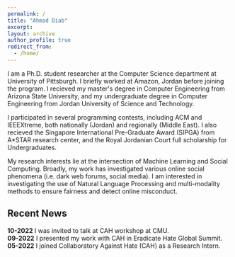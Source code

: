 ```yaml
---
permalink: /
title: "Ahmad Diab"
excerpt: 
layout: archive
author_profile: true
redirect_from:
  - /home/
---
```


I am a Ph.D. student researcher at the Computer Science department at University of Pittsburgh. I briefly worked at Amazon, Jordan before joining the program. I recieved my master's degree in Computer Engineering from Arizona State University, and my undergraduate degree in Computer Engineering from Jordan University of Science and Technology. 

I participated in several programming contests, including ACM and IEEEXtreme, both nationally (Jordan) and regionally (Middle East). I also recieved the Singapore International Pre-Graduate Award (SIPGA) from A*STAR research center, and the Royal Jordanian Court full scholarship for Undergraduates.

My research interests lie at the intersection of Machine Learning and Social Computing. Broadly, my work has investigated various online social phenomena (i.e. dark web forums, social media). I am interested in investigating the use of Natural Language Processing and multi-modality methods to ensure fairness and detect online misconduct.

## Recent News
**10-2022** I was invited to talk at CAH workshop at CMU.\
**09-2022** I presented my work with CAH in Eradicate Hate Global Summit.\
**05-2022** I joined Collaboratory Against Hate (CAH) as a Research Intern.